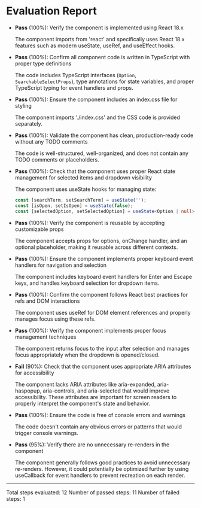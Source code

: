# Evaluation Report

- **Pass** (100%): Verify the component is implemented using React 18.x
  
  The component imports from 'react' and specifically uses React 18.x features such as modern useState, useRef, and useEffect hooks.

- **Pass** (100%): Confirm all component code is written in TypeScript with proper type definitions
  
  The code includes TypeScript interfaces (`Option`, `SearchableSelectProps`), type annotations for state variables, and proper TypeScript typing for event handlers and props.

- **Pass** (100%): Ensure the component includes an index.css file for styling
  
  The component imports './index.css' and the CSS code is provided separately.

- **Pass** (100%): Validate the component has clean, production-ready code without any TODO comments
  
  The code is well-structured, well-organized, and does not contain any TODO comments or placeholders.

- **Pass** (100%): Check that the component uses proper React state management for selected items and dropdown visibility
  
  The component uses useState hooks for managing state:
  ```typescript
  const [searchTerm, setSearchTerm] = useState('');
  const [isOpen, setIsOpen] = useState(false);
  const [selectedOption, setSelectedOption] = useState<Option | null>(null);
  ```

- **Pass** (100%): Verify the component is reusable by accepting customizable props
  
  The component accepts props for options, onChange handler, and an optional placeholder, making it reusable across different contexts.

- **Pass** (100%): Ensure the component implements proper keyboard event handlers for navigation and selection
  
  The component includes keyboard event handlers for Enter and Escape keys, and handles keyboard selection for dropdown items.

- **Pass** (100%): Confirm the component follows React best practices for refs and DOM interactions
  
  The component uses useRef for DOM element references and properly manages focus using these refs.

- **Pass** (100%): Verify the component implements proper focus management techniques
  
  The component returns focus to the input after selection and manages focus appropriately when the dropdown is opened/closed.

- **Fail** (90%): Check that the component uses appropriate ARIA attributes for accessibility
  
  The component lacks ARIA attributes like aria-expanded, aria-haspopup, aria-controls, and aria-selected that would improve accessibility. These attributes are important for screen readers to properly interpret the component's state and behavior.

- **Pass** (100%): Ensure the code is free of console errors and warnings
  
  The code doesn't contain any obvious errors or patterns that would trigger console warnings.

- **Pass** (95%): Verify there are no unnecessary re-renders in the component
  
  The component generally follows good practices to avoid unnecessary re-renders. However, it could potentially be optimized further by using useCallback for event handlers to prevent recreation on each render.

---

Total steps evaluated: 12
Number of passed steps: 11
Number of failed steps: 1